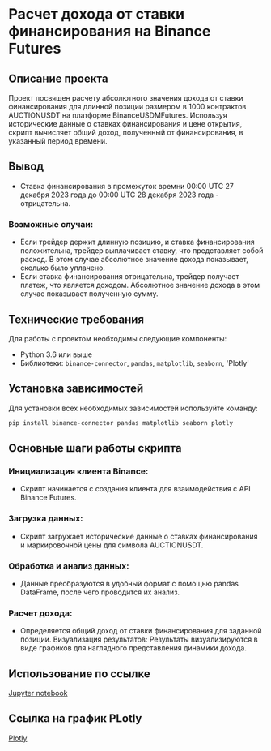 # Расчет дохода от ставки финансирования на Binance Futures

## Описание проекта
Проект посвящен расчету абсолютного значения дохода от ставки финансирования для длинной позиции размером в 1000 контрактов AUCTIONUSDT на платформе BinanceUSDMFutures. Используя исторические данные о ставках финансирования и цене открытия, скрипт вычисляет общий доход, полученный от финансирования, в указанный период времени.

## Вывод
* Ставка финансирования в промежуток времни 00:00 UTC 27 декабря 2023 года до 00:00 UTC 28 декабря 2023 года - отрицательна.
### Возможные случаи:
* Если трейдер держит длинную позицию, и ставка финансирования положительна, трейдер выплачивает ставку, что представляет собой расход. В этом случае абсолютное значение дохода показывает, сколько было уплачено.
* Если ставка финансирования отрицательна, трейдер получает платеж, что является доходом. Абсолютное значение дохода в этом случае показывает полученную сумму.


## Технические требования
Для работы с проектом необходимы следующие компоненты:
- Python 3.6 или выше
- Библиотеки: `binance-connector`, `pandas`, `matplotlib`, `seaborn`, 'Plotly'

## Установка зависимостей
Для установки всех необходимых зависимостей используйте команду:

```bash
pip install binance-connector pandas matplotlib seaborn plotly
```

## Основные шаги работы скрипта
### Инициализация клиента Binance: 
* Скрипт начинается с создания клиента для взаимодействия с API Binance Futures.

### Загрузка данных: 
* Скрипт загружает исторические данные о ставках финансирования и маркировочной цены для символа AUCTIONUSDT.

### Обработка и анализ данных: 
* Данные преобразуются в удобный формат с помощью pandas DataFrame, после чего проводится их анализ.

### Расчет дохода: 
* Определяется общий доход от ставки финансирования для заданной позиции.
Визуализация результатов: Результаты визуализируются в виде графиков для наглядного представления динамики дохода.


## Использование по ссылке

[Jupyter notebook](https://github.com/eugenekartvelishvili/funding_rate_income/blob/main/test_fin/funding_rate.ipynb)

## Ccылка на график PLotly

[Plotly](https://drive.google.com/file/d/1vBIZFVpG1ZDoFL0UA8d7rx5vXui5EBVA/view?usp=sharing)
